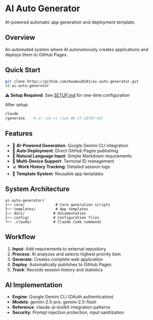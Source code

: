 # AI Auto Generator

AI-powered automatic app generation and deployment template.

## Overview
An automated system where AI autonomously creates applications and deploys them to GitHub Pages.

## Quick Start

```bash
git clone https://github.com/muumuu8181/ai-auto-generator.git
cd ai-auto-generator
```

**⚠️ Setup Required**: See [SETUP.md](SETUP.md) for one-time configuration

After setup:
```bash
claude
/generate    # or /wk-st (see WK-ST-SETUP.md)
```

## Features

- 🤖 **AI-Powered Generation**: Google Gemini CLI integration
- 🚀 **Auto Deployment**: Direct GitHub Pages publishing  
- 📝 **Natural Language Input**: Simple Markdown requirements
- 🔄 **Multi-Device Support**: Terminal ID management
- 📊 **Work History Tracking**: Detailed session logs
- 🎯 **Template System**: Reusable app templates

## System Architecture

```
ai-auto-generator/
├── core/              # Core generation scripts
├── templates/         # App templates
├── docs/             # Documentation
├── config/           # Configuration files
└── .claude/          # Claude Code commands
```

## Workflow

1. **Input**: Add requirements to external repository
2. **Process**: AI analyzes and selects highest priority item
3. **Generate**: Creates complete web application
4. **Deploy**: Automatically publishes to GitHub Pages
5. **Track**: Records session history and statistics

## AI Implementation

- **Engine**: Google Gemini CLI (OAuth authentication)
- **Models**: gemini-2.5-pro, gemini-2.5-flash
- **Reference**: claude-ai-toolkit integration patterns
- **Security**: Prompt injection protection, input sanitization